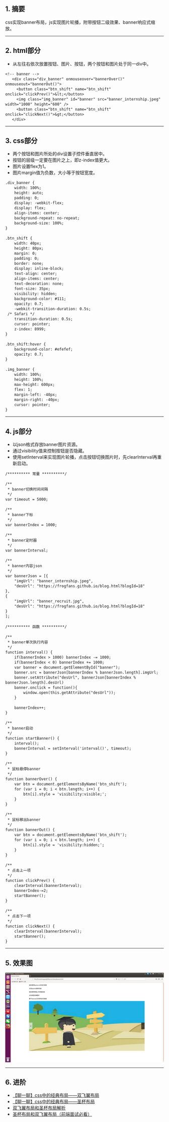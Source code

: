 ## 1. 摘要
css实现banner布局，js实现图片轮播，附带按钮二级效果、banner响应式缩放。

---
## 2. html部分
- 从左往右依次放置按钮、图片、按钮，两个按钮和图片处于同一div中。

```
<!-- banner --> 
   <div class="div_banner" onmouseover="bannerOver()" onmouseout="bannerOut()"> 
     <button class="btn_shift" name="btn_shift" onclick="clickPrev()">&lt;</button> 
     <img class="img_banner" id="banner" src="banner_internship.jpeg" width="1000" height="600" /> 
     <button class="btn_shift" name="btn_shift" onclick="clickNext()">&gt;</button> 
   </div>
```

---
## 3. css部分
- 两个按钮和图片所处的div设置子控件垂直居中。
- 按钮的层级一定要在图片之上，即z-index值更大。
- 图片设置flex为1。
- 图片margin值为负数，大小等于按钮宽度。
```
.div_banner {
    width: 100%;
    height: auto;
    padding: 0;
    display: -webkit-flex;
    display: flex;
    align-items: center;
    background-repeat: no-repeat;
    background-size: 100%;
}

.btn_shift {
    width: 40px;
    height: 80px;
    margin: 0;
    padding: 0;
    border: none;
    display: inline-block;
    text-align: center;
    align-items: center;
    text-decoration: none;
    font-size: 35px;
    visibility: hidden;
    background-color: #111;
    opacity: 0.7;
    -webkit-transition-duration: 0.5s;
 /* Safari */
    transition-duration: 0.5s;
    cursor: pointer;
    z-index: 8999;
}

.btn_shift:hover {
    background-color: #efefef;
    opacity: 0.7;
}

.img_banner {
    width: 100%;
    height: 100%;
    max-height: 600px;
    flex: 1;
    margin-left: -40px;
    margin-right: -40px;
    cursor: pointer;
}
```

---
## 4. js部分
- 以json格式存放banner图片资源。
- 通过visibility值来控制按钮是否隐藏。
- 使用setInterval来实现图片轮播，点击按钮切换图片时，先clearInterval再重新启动。

```
/********** 常量 **********/

/**
 * banner切换时间间隔
 */
var timeout = 5000;

/**
 * banner下标
 */
var bannerIndex = 1000;

/**
 * banner定时器
 */
var bannerInterval;

/**
 * banner内容json
 */
var bannerJson = [{
    "imgUrl": "banner_internship.jpeg",
    "desUrl": "https://frogfans.github.io/blog.html?blogId=18"
},
{
    "imgUrl": "banner_recruit.jpg",
    "desUrl": "https://frogfans.github.io/blog.html?blogId=18"
}
];

/********** 函数 **********/

/**
 * banner单次执行内容
 */
function interval() {
    if(bannerIndex > 1000) bannerIndex -= 1000;
    if(bannerIndex < 0) bannerIndex += 1000;
    var banner = document.getElementById("banner");
    banner.src = bannerJson[bannerIndex % bannerJson.length].imgUrl;
    banner.setAttribute("desUrl", bannerJson[bannerIndex % bannerJson.length].desUrl)
    banner.onclick = function(){
        window.open(this.getAttribute("desUrl"));
    }

    bannerIndex++;
}

/**
 * banner启动
 */
function startBanner() {
    interval();
    bannerInterval = setInterval('interval()', timeout);
}

/**
 * 鼠标悬停banner
 */
function bannerOver() {
    var btn = document.getElementsByName('btn_shift');
    for (var i = 0; i < btn.length; i++) {
        btn[i].style = 'visibility:visible;';
    }
}

/**
 * 鼠标移出banner
 */
function bannerOut() {
    var btn = document.getElementsByName('btn_shift');
    for (var i = 0; i < btn.length; i++) {
        btn[i].style = 'visibility:hidden;';
    }
}

/**
 * 点击上一项
 */
function clickPrev() {
    clearInterval(bannerInterval);
    bannerIndex-=2;
    startBanner();
}

/**
 * 点击下一项
 */
function clickNext() {
    clearInterval(bannerInterval);
    startBanner();
}
```

---
## 5. 效果图
![](screenshoot.png)

---
## 6. 进阶
- [【聊一聊】css中的经典布局——双飞翼布局](https://www.cnblogs.com/hl-520/p/5754111.html)
- [【聊一聊】css中的经典布局——圣杯布局](http://www.cnblogs.com/hl-520/p/5753075.html)
- [双飞翼布局和圣杯布局解析 ](https://www.cnblogs.com/Trista-l/p/6821664.html)
- [圣杯布局和双飞翼布局（前端面试必看）](https://www.jianshu.com/p/f9bcddb0e8b4)
